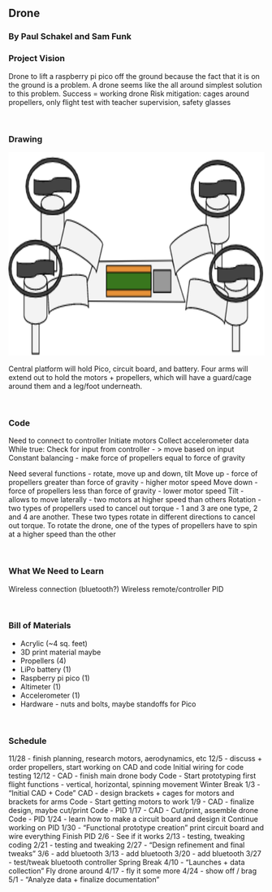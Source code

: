 ## Drone
### By Paul Schakel and Sam Funk

### Project Vision
Drone to lift a raspberry pi pico off the ground because the fact that it is on the ground is a problem. A drone seems like the all around simplest solution to this problem.
Success = working drone
Risk mitigation: cages around propellers, only flight test with teacher supervision, safety glasses

&nbsp;

### Drawing
<img src="images/design_drawing.png" alt="images/design_drawing.png" width="550" height="400">

Central platform will hold Pico, circuit board, and battery. Four arms will extend out to hold the motors + propellers, which will have a guard/cage around them and a leg/foot underneath. 

&nbsp;

### Code 
Need to connect to controller
Initiate motors
Collect accelerometer data
While true:
Check for input from controller - > move based on input
Constant balancing - make force of propellers equal to force of gravity

Need several functions - rotate, move up and down, tilt
Move up - force of propellers greater than force of gravity - higher motor speed
Move down - force of propellers less than force of gravity - lower motor speed
Tilt - allows to move laterally - two motors at higher speed than others
Rotation - two types of propellers used to cancel out torque - 1 and 3 are one type, 2 and 4 are another. These two types rotate in different directions to cancel out torque. To rotate the drone, one of the types of propellers have to spin at a higher speed than the other

&nbsp;

### What We Need to Learn
Wireless connection (bluetooth?)
Wireless remote/controller
PID

&nbsp;

### Bill of Materials
* Acrylic (~4 sq. feet)
* 3D print material maybe
* Propellers (4)
* LiPo battery (1)
* Raspberry pi pico (1)
* Altimeter (1)
* Accelerometer (1)
* Hardware - nuts and bolts, maybe standoffs for Pico

&nbsp;

### Schedule
11/28 - finish planning, research motors, aerodynamics, etc
12/5 - discuss + order propellers, start working on CAD and code
	Initial wiring for code testing
12/12 - CAD - finish main drone body
Code - Start prototyping first flight functions - vertical, horizontal, spinning movement
Winter Break
1/3 - “Initial CAD + Code” 
CAD - design brackets + cages for motors and brackets for arms
Code - Start getting motors to work
1/9 - CAD - finalize design, maybe cut/print
	Code - PID
1/17 - CAD - Cut/print, assemble drone
	Code - PID
1/24 - learn how to make a circuit board and design it
	Continue working on PID
1/30 - “Functional prototype creation”
print circuit board and wire everything
Finish PID
2/6 - See if it works
2/13 - testing, tweaking coding
2/21 - testing and tweaking
2/27 - “Design refinement and final tweaks”
3/6 - add bluetooth
3/13 - add bluetooth
3/20 - add bluetooth
3/27 - test/tweak bluetooth controller
Spring Break
4/10 - “Launches + data collection”
	Fly drone around
4/17 - fly it some more
4/24 - show off / brag
5/1 - “Analyze data + finalize documentation”

